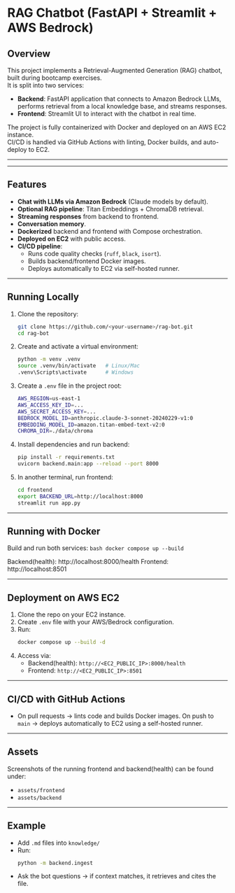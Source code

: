 # RAG Chatbot (FastAPI + Streamlit + AWS Bedrock)

## Overview
This project implements a Retrieval-Augmented Generation (RAG) chatbot, built during bootcamp exercises.  
It is split into two services:
- **Backend**: FastAPI application that connects to Amazon Bedrock LLMs, performs retrieval from a local knowledge base, and streams responses.
- **Frontend**: Streamlit UI to interact with the chatbot in real time.

The project is fully containerized with Docker and deployed on an AWS EC2 instance.  
CI/CD is handled via GitHub Actions with linting, Docker builds, and auto-deploy to EC2.

---


---

## Features
- **Chat with LLMs via Amazon Bedrock** (Claude models by default).
- **Optional RAG pipeline**: Titan Embeddings + ChromaDB retrieval.
- **Streaming responses** from backend to frontend.
- **Conversation memory**.
- **Dockerized** backend and frontend with Compose orchestration.
- **Deployed on EC2** with public access.
- **CI/CD pipeline**:
  - Runs code quality checks (`ruff`, `black`, `isort`).
  - Builds backend/frontend Docker images.
  - Deploys automatically to EC2 via self-hosted runner.

---

## Running Locally
1. Clone the repository:
   ```bash
   git clone https://github.com/<your-username>/rag-bot.git
   cd rag-bot
   ```

2. Create and activate a virtual environment:
    ```bash
    python -m venv .venv
    source .venv/bin/activate   # Linux/Mac
    .venv\Scripts\activate      # Windows
    ```

3. Create a `.env` file in the project root:
    ```bash
    AWS_REGION=us-east-1
    AWS_ACCESS_KEY_ID=...
    AWS_SECRET_ACCESS_KEY=...
    BEDROCK_MODEL_ID=anthropic.claude-3-sonnet-20240229-v1:0
    EMBEDDING_MODEL_ID=amazon.titan-embed-text-v2:0
    CHROMA_DIR=./data/chroma
    ```

4. Install dependencies and run backend:
    ```bash
    pip install -r requirements.txt
    uvicorn backend.main:app --reload --port 8000
    ```

5. In another terminal, run frontend:
    ```bash
    cd frontend
    export BACKEND_URL=http://localhost:8000
    streamlit run app.py
    ```

---

## Running with Docker

Build and run both services:
    ```bash
    docker compose up --build
    ```

Backend(health): http://localhost:8000/health
Frontend: http://localhost:8501

---

## Deployment on AWS EC2

1. Clone the repo on your EC2 instance.
2. Create `.env` file with your AWS/Bedrock configuration.
3. Run:
    ```bash
    docker compose up --build -d
    ```
4. Access via:
    - Backend(health): `http://<EC2_PUBLIC_IP>:8000/health`
    - Frontend: `http://<EC2_PUBLIC_IP>:8501`

---

## CI/CD with GitHub Actions

- On pull requests -> lints code and builds Docker images.
On push to `main` -> deploys automatically to EC2 using a self-hosted runner.

---

## Assets

Screenshots of the running frontend and backend(health) can be found under:

- `assets/frontend`
- `assets/backend`

---

## Example

- Add `.md` files into `knowledge/`
- Run:
    ```bash
    python -m backend.ingest
    ```
- Ask the bot questions -> if context matches, it retrieves and cites the file.